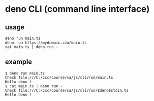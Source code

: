 # deno CLI (command line interface)

## usage

```
deno run main.ts
deno run https://mydomain.com/main.ts
cat main.ts | deno run -
```

## example

```
$ deno run main.ts
Check file:///C:/ccc/course/sa/js/cli/run/main.ts
Hello deno !
$ cat main.ts | deno run -
Check file:///C:/ccc/course/sa/js/cli/run/$deno$stdin.ts
Hello deno !
```
